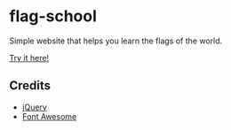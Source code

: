 # flag-school

Simple website that helps you learn the flags of the world.

[Try it here!](http://dvdmrtnz.github.io/flag-school)

## Credits

* [jQuery](http://jquery.com)
* [Font Awesome](https://github.com/FortAwesome/Font-Awesome)